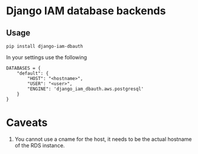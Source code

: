 # Django IAM database backends

## Usage

    pip install django-iam-dbauth

In your settings use the following

    DATABASES = {
        "default": {
            "HOST": "<hostname>",
            "USER": "<user>",
            "ENGINE": 'django_iam_dbauth.aws.postgresql'
        }
    }


# Caveats

1. You cannot use a cname for the host, it needs to be the actual hostname of
the RDS instance.
